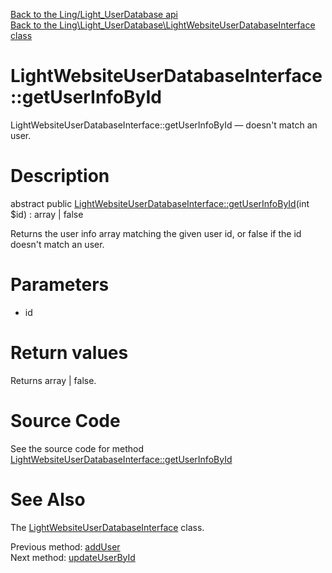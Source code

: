 [Back to the Ling/Light_UserDatabase api](https://github.com/lingtalfi/Light_UserDatabase/blob/master/doc/api/Ling/Light_UserDatabase.md)<br>
[Back to the Ling\Light_UserDatabase\LightWebsiteUserDatabaseInterface class](https://github.com/lingtalfi/Light_UserDatabase/blob/master/doc/api/Ling/Light_UserDatabase/LightWebsiteUserDatabaseInterface.md)


LightWebsiteUserDatabaseInterface::getUserInfoById
================



LightWebsiteUserDatabaseInterface::getUserInfoById — doesn't match an user.




Description
================


abstract public [LightWebsiteUserDatabaseInterface::getUserInfoById](https://github.com/lingtalfi/Light_UserDatabase/blob/master/doc/api/Ling/Light_UserDatabase/LightWebsiteUserDatabaseInterface/getUserInfoById.md)(int $id) : array | false




Returns the user info array matching the given user id, or false if the id
doesn't match an user.




Parameters
================


- id

    


Return values
================

Returns array | false.








Source Code
===========
See the source code for method [LightWebsiteUserDatabaseInterface::getUserInfoById](https://github.com/lingtalfi/Light_UserDatabase/blob/master/LightWebsiteUserDatabaseInterface.php#L60-L60)


See Also
================

The [LightWebsiteUserDatabaseInterface](https://github.com/lingtalfi/Light_UserDatabase/blob/master/doc/api/Ling/Light_UserDatabase/LightWebsiteUserDatabaseInterface.md) class.

Previous method: [addUser](https://github.com/lingtalfi/Light_UserDatabase/blob/master/doc/api/Ling/Light_UserDatabase/LightWebsiteUserDatabaseInterface/addUser.md)<br>Next method: [updateUserById](https://github.com/lingtalfi/Light_UserDatabase/blob/master/doc/api/Ling/Light_UserDatabase/LightWebsiteUserDatabaseInterface/updateUserById.md)<br>

